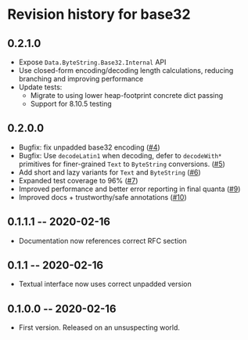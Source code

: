 # Revision history for base32

## 0.2.1.0

* Expose `Data.ByteString.Base32.Internal` API
* Use closed-form encoding/decoding length calculations, reducing branching and improving performance
* Update tests:
  * Migrate to using lower heap-footprint concrete dict passing
  * Support for 8.10.5 testing


## 0.2.0.0

* Bugfix: fix unpadded base32 encoding ([#4](https://github.com/emilypi/Base32/pull/4))
* Bugfix: Use `decodeLatin1` when decoding, defer to `decodeWith*` primitives for finer-grained
          `Text` to `ByteString` conversions. ([#5](https://github.com/emilypi/Base32/pull/5))
* Add short and lazy variants for `Text` and `ByteString` ([#6](https://github.com/emilypi/Base32/pull/6))
* Expanded test coverage to 96% ([#7](https://github.com/emilypi/Base32/pull/7))
* Improved performance and better error reporting in final quanta ([#9](https://github.com/emilypi/Base32/pull/9))
* Improved docs + trustworthy/safe annotations ([#10](https://github.com/emilypi/Base32/pull/10))

## 0.1.1.1 -- 2020-02-16

* Documentation now references correct RFC section

## 0.1.1 -- 2020-02-16

* Textual interface now uses correct unpadded version

## 0.1.0.0 -- 2020-02-16

* First version. Released on an unsuspecting world.

